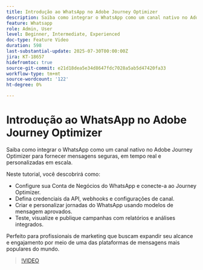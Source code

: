 ```yaml
---
title: Introdução ao WhatsApp no Adobe Journey Optimizer
description: Saiba como integrar o WhatsApp como um canal nativo no Adobe Journey Optimizer para fornecer mensagens seguras, em tempo real e personalizadas em escala.
feature: Whatsapp
role: Admin, User
level: Beginner, Intermediate, Experienced
doc-type: Feature Video
duration: 598
last-substantial-update: 2025-07-30T00:00:00Z
jira: KT-18657
hidefromtoc: true
source-git-commit: e21d18dea5e34d8647fdc7028a5ab5d47420fa33
workflow-type: tm+mt
source-wordcount: '122'
ht-degree: 0%

---
```



# Introdução ao WhatsApp no Adobe Journey Optimizer

Saiba como integrar o WhatsApp como um canal nativo no Adobe Journey Optimizer para fornecer mensagens seguras, em tempo real e personalizadas em escala.

Neste tutorial, você descobrirá como:

* Configure sua Conta de Negócios do WhatsApp e conecte-a ao Journey Optimizer.
* Defina credenciais da API, webhooks e configurações de canal.
* Criar e personalizar jornadas do WhatsApp usando modelos de mensagem aprovados.
* Teste, visualize e publique campanhas com relatórios e análises integrados.

Perfeito para profissionais de marketing que buscam expandir seu alcance e engajamento por meio de uma das plataformas de mensagens mais populares do mundo.

>[!VIDEO](https://video.tv.adobe.com/v/3470244/?learn=on&enablevpops)

